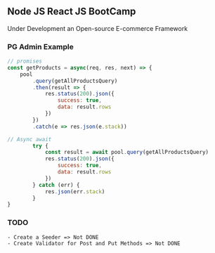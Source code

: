 ## Node JS React JS BootCamp
Under Development an Open-source E-commerce Framework

### PG Admin Example
```js
// promises
const getProducts = async(req, res, next) => {  
    pool
        .query(getAllProductsQuery)
        .then(result => {
            res.status(200).json({
                success: true,
                data: result.rows
            })
        })
        .catch(e => res.json(e.stack))

// Async await
        try {
            const result = await pool.query(getAllProductsQuery)
            res.status(200).json({
                success: true,
                data: result.rows
            })
        } catch (err) {
            res.json(err.stack)
        }
}
```

### TODO
    - Create a Seeder => Not DONE
    - Create Validator for Post and Put Methods => Not DONE